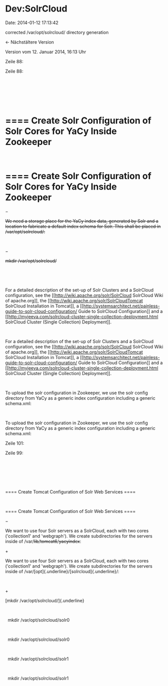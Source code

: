 Dev:SolrCloud
=============

Date: 2014-01-12 17:13:42

corrected /var/opt/solrcloud/ directory generation

← Nächstältere Version

Version vom 12. Januar 2014, 16:13 Uhr

Zeile 88:

Zeile 88:

 

 

 

<div>

==== Create Solr Configuration of Solr Cores for YaCy Inside Zookeeper
====

</div>

 

<div>

==== Create Solr Configuration of Solr Cores for YaCy Inside Zookeeper
====

</div>

−

<div>

~~We need a storage place for the YaCy index data, generated by Solr and
a location to fabricate a default index schema for Solr. This shall be
placed in /var/opt/solrcloud/:~~

</div>

 

−

<div>

~~mkdir /var/opt/solrcloud/~~

</div>

 

 

<div>

For a detailed description of the set-up of Solr Clusters and a
SolrCloud configuration, see the
\[\[http://wiki.apache.org/solr/SolrCloud SolrCloud Wiki of
apache.org\]\], the \[\[http://wiki.apache.org/solr/SolrCloudTomcat
SolrCloud Installation in Tomcat\]\], a
\[\[http://systemsarchitect.net/painless-guide-to-solr-cloud-configuration/
Guide to SolrCloud Configuration\]\] and a
\[\[http://myjeeva.com/solrcloud-cluster-single-collection-deployment.html
SolrCloud Cluster (Single Collection) Deployment\]\].

</div>

 

<div>

For a detailed description of the set-up of Solr Clusters and a
SolrCloud configuration, see the
\[\[http://wiki.apache.org/solr/SolrCloud SolrCloud Wiki of
apache.org\]\], the \[\[http://wiki.apache.org/solr/SolrCloudTomcat
SolrCloud Installation in Tomcat\]\], a
\[\[http://systemsarchitect.net/painless-guide-to-solr-cloud-configuration/
Guide to SolrCloud Configuration\]\] and a
\[\[http://myjeeva.com/solrcloud-cluster-single-collection-deployment.html
SolrCloud Cluster (Single Collection) Deployment\]\].

</div>

 

<div>

To upload the solr configuration in Zookeeper, we use the solr config
directory from YaCy as a generic index configuration including a generic
schema.xml:

</div>

 

<div>

To upload the solr configuration in Zookeeper, we use the solr config
directory from YaCy as a generic index configuration including a generic
schema.xml:

</div>

Zeile 101:

Zeile 99:

 

 

 

<div>

==== Create Tomcat Configuration of Solr Web Services ====

</div>

 

<div>

==== Create Tomcat Configuration of Solr Web Services ====

</div>

−

<div>

We want to use four Solr servers as a SolrCloud, each with two cores
(\'collection1\' and \'webgraph\'). We create subdirectories for the
servers inside of /var/~~lib~~/~~tomcat6~~/~~yacyindex~~:

</div>

\+

<div>

We want to use four Solr servers as a SolrCloud, each with two cores
(\'collection1\' and \'webgraph\'). We create subdirectories for the
servers inside of /var/[opt]{.underline}/[solrcloud]{.underline}/:

</div>

 

\+

<div>

[mkdir /var/opt/solrcloud/]{.underline}

</div>

 

<div>

  mkdir /var/opt/solrcloud/solr0

</div>

 

<div>

  mkdir /var/opt/solrcloud/solr0

</div>

 

<div>

  mkdir /var/opt/solrcloud/solr1

</div>

 

<div>

  mkdir /var/opt/solrcloud/solr1

</div>
